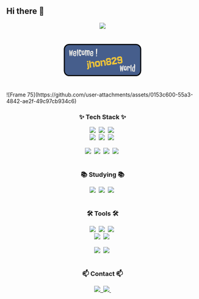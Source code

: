 ## Hi there 👋
<div align="center">
  <img src="https://github.com/oka1313/oka1313/assets/101691440/92118a53-c5b6-40bc-b130-bf8c398d7b51" />
</div>

<svg  viewBox="0 0 3652 1188" fill="none" xmlns="http://www.w3.org/2000/svg">
<rect x="1091" y="288" width="1469" height="611" rx="100" fill="#465E8C"/>
<rect x="1101" y="298" width="1449" height="591" rx="90" stroke="black" stroke-width="20"/>
<path d="M1261.45 399.468C1261.84 399.859 1261.91 401.877 1261.65 405.523C1261.52 409.169 1261.13 413.856 1260.47 419.586C1259.95 425.315 1259.24 431.76 1258.33 438.922C1257.41 446.083 1256.44 453.375 1255.4 460.797C1254.36 468.088 1253.25 475.315 1252.08 482.476C1251.03 489.508 1249.99 495.758 1248.95 501.226C1248.04 506.695 1247.19 511.122 1246.41 514.508C1245.63 517.893 1245.05 519.586 1244.65 519.586C1243.87 519.586 1242.96 519.195 1241.92 518.414C1241.01 517.502 1240.1 516.461 1239.19 515.289C1238.4 514.117 1237.62 512.945 1236.84 511.773C1236.19 510.601 1235.8 509.625 1235.67 508.843C1235.41 507.411 1234.76 504.807 1233.72 501.031C1232.81 497.255 1232.02 492.633 1231.37 487.164C1230.85 483.518 1230.33 479.612 1229.81 475.445C1229.29 472.06 1228.77 468.218 1228.25 463.922C1227.73 459.625 1227.21 455.393 1226.69 451.226C1226.16 453.961 1225.58 457.151 1224.93 460.797C1224.41 464.442 1223.82 467.958 1223.17 471.343C1222.52 475.25 1221.74 479.286 1220.83 483.453C1220.05 487.75 1219.2 491.981 1218.29 496.148C1217.51 500.315 1216.66 504.091 1215.75 507.476C1214.97 510.731 1214.19 513.401 1213.4 515.484C1212.75 517.567 1212.23 518.609 1211.84 518.609C1211.06 518.87 1210.15 518.674 1209.11 518.023C1208.07 517.372 1207.02 516.526 1205.98 515.484C1204.94 514.312 1204.03 513.14 1203.25 511.968C1202.47 510.666 1202.01 509.495 1201.88 508.453C1200.45 498.427 1199.21 489.442 1198.17 481.5C1197.13 473.427 1196.22 466.33 1195.44 460.211C1194.78 453.961 1194.2 448.557 1193.68 444C1193.29 439.442 1192.96 435.536 1192.7 432.281C1192.05 424.729 1191.79 419.455 1191.92 416.461C1192.31 414.247 1193.22 412.034 1194.65 409.82C1196.09 407.606 1197.58 405.653 1199.15 403.961C1200.84 402.268 1202.4 400.966 1203.83 400.054C1205.4 399.013 1206.44 398.622 1206.96 398.883C1207.22 399.013 1207.48 400.38 1207.74 402.984C1208 405.458 1208.2 408.713 1208.33 412.75C1208.59 416.786 1208.78 421.474 1208.91 426.812C1209.17 432.021 1209.37 437.489 1209.5 443.218C1209.76 448.817 1209.95 454.547 1210.08 460.406C1210.34 466.135 1210.61 471.474 1210.87 476.422C1211.52 472.646 1212.23 468.088 1213.01 462.75C1213.8 457.281 1214.58 451.942 1215.36 446.734C1216.14 441.526 1216.86 436.903 1217.51 432.867C1218.29 428.7 1218.94 426.031 1219.46 424.859C1220.5 422.515 1221.67 420.432 1222.97 418.609C1224.41 416.786 1225.77 415.354 1227.08 414.312C1228.51 413.14 1229.75 412.294 1230.79 411.773C1231.96 411.252 1232.74 411.057 1233.13 411.187C1233.26 411.187 1233.46 412.229 1233.72 414.312C1233.98 416.396 1234.3 419.13 1234.69 422.515C1235.08 425.901 1235.47 429.807 1235.87 434.234C1236.39 438.531 1236.91 443.023 1237.43 447.711C1237.95 452.268 1238.47 456.825 1238.99 461.383C1239.51 465.94 1240.1 470.106 1240.75 473.883C1241.01 468.674 1241.33 462.815 1241.72 456.304C1242.12 449.664 1242.51 443.349 1242.9 437.359C1243.29 431.239 1243.68 425.901 1244.07 421.343C1244.46 416.656 1244.85 413.726 1245.24 412.554C1245.89 410.471 1247 408.583 1248.56 406.89C1250.12 405.067 1251.75 403.57 1253.44 402.398C1255.27 401.096 1256.89 400.185 1258.33 399.664C1259.89 399.143 1260.93 399.078 1261.45 399.468ZM1284.11 466.851C1286.19 466.07 1288.53 465.224 1291.14 464.312C1293.87 463.271 1296.48 462.359 1298.95 461.578C1301.43 460.666 1303.64 459.885 1305.59 459.234C1307.55 458.583 1308.98 458.062 1309.89 457.672C1309.76 456.239 1309.56 454.612 1309.3 452.789C1309.17 450.836 1308.98 449.013 1308.72 447.32C1308.46 445.497 1308.13 443.935 1307.74 442.633C1307.35 441.33 1306.96 440.549 1306.57 440.289C1305.53 439.898 1303.77 439.573 1301.3 439.312C1298.95 438.922 1296.48 438.987 1293.87 439.508C1291.4 440.028 1289.12 441.005 1287.04 442.437C1284.95 443.87 1283.78 446.148 1283.52 449.273C1283.26 451.356 1283.2 453.961 1283.33 457.086C1283.46 460.211 1283.72 463.466 1284.11 466.851ZM1326.49 469.976C1326.36 470.237 1324.8 470.758 1321.8 471.539C1318.81 472.32 1315.23 473.166 1311.06 474.078C1306.89 474.859 1302.47 475.705 1297.78 476.617C1293.09 477.398 1289.06 478.049 1285.67 478.57C1286.32 483.778 1287.1 488.466 1288.01 492.633C1288.93 496.669 1289.71 499.208 1290.36 500.25C1291.01 501.161 1291.86 502.008 1292.9 502.789C1293.81 503.44 1294.91 504.091 1296.22 504.742C1297.65 505.263 1299.34 505.653 1301.3 505.914C1302.73 506.304 1304.09 505.784 1305.4 504.351C1306.44 503.049 1307.35 500.771 1308.13 497.515C1309.04 494.26 1309.5 489.117 1309.5 482.086C1313.53 481.435 1316.66 481.044 1318.87 480.914C1321.22 480.784 1322.91 480.784 1323.95 480.914C1325.25 481.044 1326.03 481.239 1326.3 481.5C1326.43 481.89 1326.43 482.867 1326.3 484.429C1326.16 485.992 1325.84 487.945 1325.32 490.289C1324.93 492.502 1324.41 494.976 1323.76 497.711C1323.24 500.315 1322.58 502.854 1321.8 505.328C1321.02 507.672 1320.18 509.82 1319.26 511.773C1318.35 513.596 1317.38 514.898 1316.33 515.679C1313.21 518.023 1309.3 519.195 1304.62 519.195C1299.93 519.065 1295.31 518.414 1290.75 517.242C1286.19 515.94 1282.09 514.442 1278.44 512.75C1274.8 510.927 1272.52 509.429 1271.61 508.258C1270.96 507.476 1270.37 505.523 1269.85 502.398C1269.33 499.143 1268.87 495.237 1268.48 490.679C1268.22 486.122 1268.03 481.109 1267.9 475.64C1267.77 470.172 1267.83 464.833 1268.09 459.625C1268.48 454.416 1269 449.599 1269.65 445.172C1270.44 440.745 1271.48 437.164 1272.78 434.429C1274.73 430.523 1277.92 427.333 1282.35 424.859C1286.78 422.385 1291.46 420.692 1296.41 419.781C1301.36 418.87 1306.05 418.739 1310.47 419.39C1315.03 420.041 1318.42 421.474 1320.63 423.687C1321.93 424.989 1323.11 427.593 1324.15 431.5C1325.19 435.276 1325.84 439.898 1326.1 445.367C1326.1 445.888 1326.16 447.385 1326.3 449.859C1326.43 452.333 1326.49 455.002 1326.49 457.867C1326.62 460.601 1326.69 463.205 1326.69 465.679C1326.69 468.153 1326.62 469.586 1326.49 469.976ZM1355.4 522.125C1354.49 522.385 1353.44 522.06 1352.27 521.148C1351.1 520.237 1349.93 519.13 1348.76 517.828C1347.71 516.396 1346.8 514.898 1346.02 513.336C1345.24 511.773 1344.72 510.471 1344.46 509.429C1343.55 497.971 1342.77 487.75 1342.12 478.765C1341.59 469.651 1341.14 461.578 1340.75 454.547C1340.36 447.515 1340.03 441.461 1339.77 436.383C1339.64 431.174 1339.58 426.747 1339.58 423.101C1339.45 414.638 1339.58 408.778 1339.97 405.523C1340.36 403.179 1341.4 400.836 1343.09 398.492C1344.91 396.148 1346.8 394.13 1348.76 392.437C1350.84 390.745 1352.73 389.442 1354.42 388.531C1356.24 387.62 1357.41 387.359 1357.94 387.75C1358.46 388.14 1358.85 390.354 1359.11 394.39C1359.37 398.297 1359.56 403.44 1359.69 409.82C1359.82 416.2 1359.82 423.362 1359.69 431.304C1359.69 439.247 1359.56 447.385 1359.3 455.718C1359.17 464.052 1358.98 472.19 1358.72 480.133C1358.46 488.075 1358.13 495.172 1357.74 501.422C1357.35 507.541 1356.96 512.489 1356.57 516.265C1356.18 520.041 1355.79 521.995 1355.4 522.125ZM1405.59 416.461C1405.07 415.94 1403.96 415.419 1402.27 414.898C1400.58 414.377 1399.41 414.573 1398.76 415.484C1398.37 416.005 1397.71 417.698 1396.8 420.562C1395.89 423.427 1394.91 427.073 1393.87 431.5C1392.96 435.927 1392.12 441.005 1391.33 446.734C1390.68 452.463 1390.36 458.388 1390.36 464.508C1390.36 468.935 1390.55 473.166 1390.94 477.203C1391.33 481.109 1391.79 484.56 1392.31 487.554C1392.96 490.549 1393.68 492.958 1394.46 494.781C1395.37 496.604 1396.28 497.58 1397.19 497.711C1397.97 497.711 1398.89 496.799 1399.93 494.976C1401.1 493.153 1402.21 491.07 1403.25 488.726C1404.42 486.252 1405.4 483.974 1406.18 481.89C1407.09 479.677 1407.74 478.245 1408.13 477.593C1409.17 475.901 1410.54 474.468 1412.23 473.297C1413.93 471.995 1415.36 471.343 1416.53 471.343C1417.18 471.343 1417.64 471.799 1417.9 472.711C1418.29 473.622 1418.55 474.729 1418.68 476.031C1418.94 477.203 1419.07 478.44 1419.07 479.742C1419.07 481.044 1419.07 482.086 1419.07 482.867C1419.07 484.299 1418.81 486.968 1418.29 490.875C1417.77 494.781 1416.99 498.752 1415.94 502.789C1415.03 506.825 1413.93 510.406 1412.62 513.531C1411.45 516.656 1410.15 518.153 1408.72 518.023C1407.28 517.893 1405.14 517.242 1402.27 516.07C1399.41 514.898 1396.48 513.531 1393.48 511.968C1390.62 510.406 1387.95 508.843 1385.47 507.281C1383.13 505.588 1381.7 504.286 1381.18 503.375C1380.66 502.463 1379.88 500.25 1378.83 496.734C1377.79 493.088 1376.69 488.661 1375.51 483.453C1374.47 478.245 1373.56 472.515 1372.78 466.265C1372 460.015 1371.61 453.765 1371.61 447.515C1371.61 441.265 1371.74 435.08 1372 428.961C1372.39 422.841 1372.97 417.372 1373.76 412.554C1374.54 407.737 1375.51 403.83 1376.69 400.836C1377.99 397.841 1379.55 396.278 1381.37 396.148C1386.45 395.627 1391.53 396.083 1396.61 397.515C1401.82 398.817 1406.44 400.64 1410.47 402.984C1414.64 405.198 1418.03 407.606 1420.63 410.211C1423.24 412.685 1424.6 414.768 1424.73 416.461C1424.86 418.284 1424.73 420.823 1424.34 424.078C1424.08 427.333 1423.63 430.653 1422.97 434.039C1422.45 437.294 1421.8 440.289 1421.02 443.023C1420.37 445.627 1419.78 447.125 1419.26 447.515C1418.09 448.687 1416.72 449.924 1415.16 451.226C1413.6 452.528 1412.1 452.789 1410.67 452.008C1410.15 451.747 1409.69 450.771 1409.3 449.078C1408.91 447.255 1408.52 445.041 1408.13 442.437C1407.87 439.833 1407.61 437.034 1407.35 434.039C1407.09 431.044 1406.83 428.31 1406.57 425.836C1406.44 423.231 1406.24 421.083 1405.98 419.39C1405.85 417.567 1405.72 416.591 1405.59 416.461ZM1475.51 416.461C1476.43 417.242 1477.27 418.739 1478.05 420.953C1478.96 423.166 1479.75 425.836 1480.4 428.961C1481.05 432.086 1481.63 435.471 1482.15 439.117C1482.68 442.763 1483.13 446.343 1483.52 449.859C1483.91 453.375 1484.17 456.695 1484.3 459.82C1484.56 462.815 1484.76 465.289 1484.89 467.242C1485.02 469.586 1485.08 472.06 1485.08 474.664C1485.21 477.138 1485.21 479.547 1485.08 481.89C1485.08 484.104 1484.95 486.122 1484.69 487.945C1484.56 489.768 1484.3 491.135 1483.91 492.047C1483.13 494 1481.76 495.367 1479.81 496.148C1477.99 496.799 1475.9 497.255 1473.56 497.515C1472.39 497.646 1470.37 497.711 1467.51 497.711C1464.77 497.58 1461.78 497.45 1458.52 497.32C1455.4 497.06 1452.4 496.799 1449.54 496.539C1446.67 496.278 1444.52 496.018 1443.09 495.758C1440.23 495.106 1438.14 494.26 1436.84 493.218C1435.67 492.177 1434.5 490.679 1433.33 488.726C1432.94 487.945 1432.61 485.992 1432.35 482.867C1432.09 479.612 1431.89 475.771 1431.76 471.343C1431.76 466.786 1431.83 461.903 1431.96 456.695C1432.09 451.487 1432.28 446.539 1432.55 441.851C1432.94 437.164 1433.33 433.062 1433.72 429.547C1434.24 426.031 1434.89 423.687 1435.67 422.515C1436.97 420.692 1439.19 419 1442.31 417.437C1445.57 415.875 1448.5 414.638 1451.1 413.726C1452.4 413.336 1454.09 413.075 1456.18 412.945C1458.39 412.685 1460.67 412.685 1463.01 412.945C1465.49 413.075 1467.83 413.466 1470.05 414.117C1472.26 414.638 1474.08 415.419 1475.51 416.461ZM1464.58 477.008C1464.84 476.487 1465.1 474.924 1465.36 472.32C1465.75 469.586 1466.01 466.33 1466.14 462.554C1466.4 458.778 1466.53 454.742 1466.53 450.445C1466.66 446.148 1466.72 442.177 1466.72 438.531C1466.72 434.885 1466.59 431.825 1466.33 429.351C1466.07 426.747 1465.75 425.25 1465.36 424.859C1464.71 424.338 1463.73 424.143 1462.43 424.273C1461.26 424.273 1460.02 424.468 1458.72 424.859C1457.41 425.12 1456.24 425.51 1455.2 426.031C1454.16 426.422 1453.44 426.812 1453.05 427.203C1451.36 428.635 1450.45 430.979 1450.32 434.234C1450.32 435.146 1450.19 437.75 1449.93 442.047C1449.8 446.213 1449.73 450.771 1449.73 455.718C1449.73 460.536 1449.8 465.028 1449.93 469.195C1450.19 473.362 1450.64 475.901 1451.3 476.812C1451.95 477.724 1452.86 478.44 1454.03 478.961C1455.33 479.351 1456.63 479.547 1457.94 479.547C1459.37 479.547 1460.67 479.351 1461.84 478.961C1463.14 478.44 1464.06 477.789 1464.58 477.008ZM1574.54 407.672C1577.01 409.755 1578.83 413.922 1580.01 420.172C1581.18 426.291 1581.63 433.127 1581.37 440.679C1581.24 443.023 1580.92 446.278 1580.4 450.445C1579.88 454.481 1579.22 458.974 1578.44 463.922C1577.79 468.739 1577.01 473.687 1576.1 478.765C1575.32 483.843 1574.54 488.531 1573.76 492.828C1572.97 497.125 1572.26 500.771 1571.61 503.765C1571.09 506.63 1570.76 508.323 1570.63 508.843C1570.37 509.755 1569.65 510.666 1568.48 511.578C1567.31 512.489 1566.07 513.271 1564.77 513.922C1563.6 514.442 1562.43 514.833 1561.26 515.093C1560.08 515.224 1559.37 514.963 1559.11 514.312C1558.98 513.922 1558.98 511.903 1559.11 508.258C1559.24 504.612 1559.43 500.12 1559.69 494.781C1559.95 489.312 1560.21 483.518 1560.47 477.398C1560.87 471.148 1561.19 465.289 1561.45 459.82C1561.71 454.351 1561.97 449.729 1562.23 445.953C1562.49 442.047 1562.62 439.703 1562.62 438.922C1562.75 434.885 1562.43 431.37 1561.65 428.375C1560.87 425.25 1559.56 423.687 1557.74 423.687C1557.09 423.687 1556.31 424.013 1555.4 424.664C1554.49 425.185 1553.57 425.836 1552.66 426.617C1551.88 427.398 1551.1 428.245 1550.32 429.156C1549.67 430.067 1549.34 430.914 1549.34 431.695C1549.21 434.039 1549.02 437.489 1548.76 442.047C1548.63 446.604 1548.43 451.617 1548.17 457.086C1548.04 462.554 1547.84 468.153 1547.58 473.883C1547.45 479.612 1547.26 484.885 1547 489.703C1546.87 494.521 1546.74 498.557 1546.61 501.812C1546.48 504.937 1546.35 506.695 1546.22 507.086C1545.96 507.606 1545.11 507.997 1543.68 508.258C1542.38 508.388 1540.88 508.388 1539.19 508.258C1537.49 508.127 1535.93 507.802 1534.5 507.281C1533.2 506.76 1532.41 506.044 1532.15 505.133C1531.89 504.481 1531.7 502.528 1531.57 499.273C1531.44 495.888 1531.24 491.851 1530.98 487.164C1530.85 482.476 1530.72 477.463 1530.59 472.125C1530.46 466.656 1530.33 461.578 1530.2 456.89C1530.07 452.203 1529.94 448.166 1529.81 444.781C1529.81 441.396 1529.81 439.312 1529.81 438.531C1529.81 435.406 1529.55 432.932 1529.03 431.109C1528.51 429.156 1527.86 427.659 1527.08 426.617C1526.43 425.445 1525.64 424.729 1524.73 424.468C1523.82 424.078 1522.91 423.883 1522 423.883C1521.61 423.883 1521.02 424.208 1520.24 424.859C1519.46 425.38 1518.68 426.226 1517.9 427.398C1517.12 428.44 1516.46 429.677 1515.94 431.109C1515.42 432.411 1515.23 433.843 1515.36 435.406C1515.36 436.057 1515.42 438.466 1515.55 442.633C1515.68 446.799 1515.75 451.812 1515.75 457.672C1515.88 463.531 1516.01 469.846 1516.14 476.617C1516.27 483.388 1516.33 489.703 1516.33 495.562C1516.46 501.291 1516.53 506.174 1516.53 510.211C1516.53 514.117 1516.53 516.2 1516.53 516.461C1516.27 517.112 1515.55 517.502 1514.38 517.633C1513.21 517.633 1511.91 517.372 1510.47 516.851C1509.04 516.33 1507.68 515.614 1506.37 514.703C1505.07 513.661 1504.16 512.424 1503.64 510.992C1503.38 509.95 1502.99 507.672 1502.47 504.156C1501.95 500.64 1501.36 496.474 1500.71 491.656C1500.06 486.708 1499.41 481.435 1498.76 475.836C1498.11 470.106 1497.45 464.638 1496.8 459.429C1496.15 454.091 1495.57 449.273 1495.05 444.976C1494.65 440.679 1494.33 437.424 1494.07 435.211C1493.68 432.086 1493.22 428.7 1492.7 425.054C1492.31 421.278 1491.92 417.698 1491.53 414.312C1491.27 410.797 1491.07 407.802 1490.94 405.328C1490.81 402.724 1490.94 401.096 1491.33 400.445C1491.59 399.924 1492.51 399.729 1494.07 399.859C1495.76 399.989 1497.52 400.38 1499.34 401.031C1501.3 401.552 1503.12 402.333 1504.81 403.375C1506.63 404.286 1507.81 405.263 1508.33 406.304C1508.72 407.086 1509.11 408.062 1509.5 409.234C1510.02 410.276 1510.54 411.968 1511.06 414.312C1513.27 412.62 1515.55 411.057 1517.9 409.625C1520.24 408.062 1522.58 406.89 1524.93 406.109C1527.27 405.198 1529.49 404.742 1531.57 404.742C1533.78 404.612 1535.87 405.198 1537.82 406.5C1539.51 407.802 1541.14 410.08 1542.7 413.336C1548.95 409.82 1554.94 407.411 1560.67 406.109C1566.53 404.677 1571.15 405.198 1574.54 407.672ZM1606.76 466.851C1608.85 466.07 1611.19 465.224 1613.8 464.312C1616.53 463.271 1619.13 462.359 1621.61 461.578C1624.08 460.666 1626.3 459.885 1628.25 459.234C1630.2 458.583 1631.63 458.062 1632.55 457.672C1632.41 456.239 1632.22 454.612 1631.96 452.789C1631.83 450.836 1631.63 449.013 1631.37 447.32C1631.11 445.497 1630.79 443.935 1630.4 442.633C1630.01 441.33 1629.62 440.549 1629.22 440.289C1628.18 439.898 1626.43 439.573 1623.95 439.312C1621.61 438.922 1619.13 438.987 1616.53 439.508C1614.06 440.028 1611.78 441.005 1609.69 442.437C1607.61 443.87 1606.44 446.148 1606.18 449.273C1605.92 451.356 1605.85 453.961 1605.98 457.086C1606.11 460.211 1606.37 463.466 1606.76 466.851ZM1649.15 469.976C1649.02 470.237 1647.45 470.758 1644.46 471.539C1641.46 472.32 1637.88 473.166 1633.72 474.078C1629.55 474.859 1625.12 475.705 1620.44 476.617C1615.75 477.398 1611.71 478.049 1608.33 478.57C1608.98 483.778 1609.76 488.466 1610.67 492.633C1611.58 496.669 1612.36 499.208 1613.01 500.25C1613.66 501.161 1614.51 502.008 1615.55 502.789C1616.46 503.44 1617.57 504.091 1618.87 504.742C1620.31 505.263 1622 505.653 1623.95 505.914C1625.38 506.304 1626.75 505.784 1628.05 504.351C1629.09 503.049 1630.01 500.771 1630.79 497.515C1631.7 494.26 1632.15 489.117 1632.15 482.086C1636.19 481.435 1639.32 481.044 1641.53 480.914C1643.87 480.784 1645.57 480.784 1646.61 480.914C1647.91 481.044 1648.69 481.239 1648.95 481.5C1649.08 481.89 1649.08 482.867 1648.95 484.429C1648.82 485.992 1648.5 487.945 1647.97 490.289C1647.58 492.502 1647.06 494.976 1646.41 497.711C1645.89 500.315 1645.24 502.854 1644.46 505.328C1643.68 507.672 1642.83 509.82 1641.92 511.773C1641.01 513.596 1640.03 514.898 1638.99 515.679C1635.87 518.023 1631.96 519.195 1627.27 519.195C1622.58 519.065 1617.96 518.414 1613.4 517.242C1608.85 515.94 1604.75 514.442 1601.1 512.75C1597.45 510.927 1595.18 509.429 1594.26 508.258C1593.61 507.476 1593.03 505.523 1592.51 502.398C1591.99 499.143 1591.53 495.237 1591.14 490.679C1590.88 486.122 1590.68 481.109 1590.55 475.64C1590.42 470.172 1590.49 464.833 1590.75 459.625C1591.14 454.416 1591.66 449.599 1592.31 445.172C1593.09 440.745 1594.13 437.164 1595.44 434.429C1597.39 430.523 1600.58 427.333 1605.01 424.859C1609.43 422.385 1614.12 420.692 1619.07 419.781C1624.02 418.87 1628.7 418.739 1633.13 419.39C1637.69 420.041 1641.07 421.474 1643.29 423.687C1644.59 424.989 1645.76 427.593 1646.8 431.5C1647.84 435.276 1648.5 439.898 1648.76 445.367C1648.76 445.888 1648.82 447.385 1648.95 449.859C1649.08 452.333 1649.15 455.002 1649.15 457.867C1649.28 460.601 1649.34 463.205 1649.34 465.679C1649.34 468.153 1649.28 469.586 1649.15 469.976ZM1723.95 379.937C1724.21 380.718 1724.28 383.778 1724.15 389.117C1724.15 394.325 1723.95 400.771 1723.56 408.453C1723.3 416.005 1722.91 424.143 1722.39 432.867C1721.87 441.461 1721.28 449.599 1720.63 457.281C1720.11 464.833 1719.52 471.278 1718.87 476.617C1718.35 481.825 1717.83 484.82 1717.31 485.601C1716.01 487.685 1714.06 488.922 1711.45 489.312C1708.85 489.573 1706.89 489.573 1705.59 489.312C1705.2 489.182 1704.81 487.75 1704.42 485.015C1704.03 482.281 1703.64 478.635 1703.25 474.078C1702.99 469.521 1702.73 464.312 1702.47 458.453C1702.21 452.593 1702.01 446.604 1701.88 440.484C1701.75 434.234 1701.62 428.114 1701.49 422.125C1701.36 416.005 1701.3 410.471 1701.3 405.523C1701.3 400.575 1701.36 396.409 1701.49 393.023C1701.62 389.638 1701.82 387.489 1702.08 386.578C1702.6 384.755 1703.9 383.127 1705.98 381.695C1708.07 380.263 1710.34 379.221 1712.82 378.57C1715.29 377.789 1717.57 377.528 1719.65 377.789C1721.87 377.919 1723.3 378.635 1723.95 379.937ZM1720.63 502.984C1721.15 503.896 1721.35 505.198 1721.22 506.89C1721.22 508.453 1721.02 510.146 1720.63 511.968C1720.37 513.661 1719.91 515.354 1719.26 517.047C1718.74 518.609 1718.16 519.911 1717.51 520.953C1716.99 521.734 1716.27 522.385 1715.36 522.906C1714.45 523.427 1713.47 523.752 1712.43 523.883C1711.39 524.143 1710.41 524.273 1709.5 524.273C1708.59 524.273 1707.87 524.273 1707.35 524.273C1706.57 524.143 1705.72 523.557 1704.81 522.515C1704.03 521.474 1703.31 520.237 1702.66 518.804C1702.14 517.242 1701.75 515.614 1701.49 513.922C1701.23 512.099 1701.3 510.406 1701.69 508.843C1702.08 507.411 1703.18 506.109 1705.01 504.937C1706.83 503.635 1708.78 502.659 1710.87 502.008C1713.08 501.356 1715.1 501.096 1716.92 501.226C1718.87 501.226 1720.11 501.812 1720.63 502.984Z" fill="#F2EFE8"/>
<path d="M1527.41 611.581L1553.94 607.931L1557.59 634.467L1531.06 638.116L1527.41 611.581ZM1532.38 746.085L1545.65 744.26L1532.88 651.384L1559.42 647.735L1574.01 753.879L1560.74 755.704L1562.57 768.972L1536.03 772.621L1532.38 746.085ZM1572.58 645.925L1585.85 644.1L1587.67 657.368L1574.4 659.193L1572.58 645.925ZM1570.76 632.657L1584.02 630.832L1585.85 644.1L1572.58 645.925L1570.76 632.657ZM1584.02 630.832L1597.29 629.008L1599.12 642.276L1585.85 644.1L1584.02 630.832ZM1585.85 644.1L1599.12 642.276L1600.94 655.544L1587.67 657.368L1585.85 644.1ZM1587.67 657.368L1600.94 655.544L1602.77 668.811L1589.5 670.636L1587.67 657.368ZM1589.5 670.636L1602.77 668.811L1604.59 682.079L1591.32 683.904L1589.5 670.636ZM1591.32 683.904L1604.59 682.079L1606.41 695.347L1593.15 697.172L1591.32 683.904ZM1578.05 685.729L1591.32 683.904L1593.15 697.172L1579.88 698.997L1578.05 685.729ZM1576.23 672.461L1589.5 670.636L1591.32 683.904L1578.05 685.729L1576.23 672.461ZM1574.4 659.193L1587.67 657.368L1589.5 670.636L1576.23 672.461L1574.4 659.193ZM1579.88 698.997L1593.15 697.172L1594.97 710.44L1581.7 712.265L1579.88 698.997ZM1593.15 697.172L1606.41 695.347L1608.24 708.615L1594.97 710.44L1593.15 697.172ZM1594.97 710.44L1608.24 708.615L1610.06 721.883L1596.8 723.708L1594.97 710.44ZM1596.8 723.708L1610.06 721.883L1611.89 735.151L1598.62 736.976L1596.8 723.708ZM1583.53 725.533L1596.8 723.708L1598.62 736.976L1585.35 738.801L1583.53 725.533ZM1581.7 712.265L1594.97 710.44L1596.8 723.708L1583.53 725.533L1581.7 712.265ZM1649.87 716.409L1663.14 714.585L1664.96 727.853L1651.69 729.677L1649.87 716.409ZM1663.14 714.585L1676.4 712.76L1678.23 726.028L1664.96 727.853L1663.14 714.585ZM1661.31 701.317L1674.58 699.492L1676.4 712.76L1663.14 714.585L1661.31 701.317ZM1659.49 688.049L1672.75 686.224L1674.58 699.492L1661.31 701.317L1659.49 688.049ZM1657.66 674.781L1670.93 672.956L1672.75 686.224L1659.49 688.049L1657.66 674.781ZM1655.84 661.513L1669.11 659.688L1670.93 672.956L1657.66 674.781L1655.84 661.513ZM1654.01 648.245L1667.28 646.42L1669.11 659.688L1655.84 661.513L1654.01 648.245ZM1652.19 634.977L1665.46 633.152L1667.28 646.42L1654.01 648.245L1652.19 634.977ZM1642.57 663.338L1655.84 661.513L1657.66 674.781L1644.39 676.606L1642.57 663.338ZM1644.39 676.606L1657.66 674.781L1659.49 688.049L1646.22 689.874L1644.39 676.606ZM1646.22 689.874L1659.49 688.049L1661.31 701.317L1648.04 703.142L1646.22 689.874ZM1648.04 703.142L1661.31 701.317L1663.14 714.585L1649.87 716.409L1648.04 703.142ZM1640.74 650.07L1654.01 648.245L1655.84 661.513L1642.57 663.338L1640.74 650.07ZM1599.12 642.276L1612.38 640.451L1614.21 653.719L1600.94 655.544L1599.12 642.276ZM1612.38 640.451L1625.65 638.626L1627.48 651.894L1614.21 653.719L1612.38 640.451ZM1625.65 638.626L1638.92 636.802L1640.74 650.07L1627.48 651.894L1625.65 638.626ZM1623.83 625.358L1637.1 623.534L1638.92 636.802L1625.65 638.626L1623.83 625.358ZM1637.1 623.534L1650.36 621.709L1652.19 634.977L1638.92 636.802L1637.1 623.534ZM1638.92 636.802L1652.19 634.977L1654.01 648.245L1640.74 650.07L1638.92 636.802ZM1610.56 627.183L1623.83 625.358L1625.65 638.626L1612.38 640.451L1610.56 627.183ZM1567.11 606.121L1580.37 604.296L1582.2 617.564L1568.93 619.389L1567.11 606.121ZM1580.37 604.296L1593.64 602.472L1595.47 615.74L1582.2 617.564L1580.37 604.296ZM1582.2 617.564L1595.47 615.74L1597.29 629.008L1584.02 630.832L1582.2 617.564ZM1568.93 619.389L1582.2 617.564L1584.02 630.832L1570.76 632.657L1568.93 619.389ZM1703.47 614.406L1716.74 612.581L1718.56 625.849L1705.29 627.674L1703.47 614.406ZM1690.2 616.23L1703.47 614.406L1705.29 627.674L1692.03 629.498L1690.2 616.23ZM1692.03 629.498L1705.29 627.674L1707.12 640.942L1693.85 642.766L1692.03 629.498ZM1705.29 627.674L1718.56 625.849L1720.39 639.117L1707.12 640.942L1705.29 627.674ZM1716.74 612.581L1730.01 610.756L1731.83 624.024L1718.56 625.849L1716.74 612.581ZM1730.01 610.756L1743.27 608.932L1745.1 622.2L1731.83 624.024L1730.01 610.756ZM1743.27 608.932L1756.54 607.107L1758.37 620.375L1745.1 622.2L1743.27 608.932ZM1745.1 622.2L1758.37 620.375L1760.19 633.643L1746.92 635.468L1745.1 622.2ZM1731.83 624.024L1745.1 622.2L1746.92 635.468L1733.65 637.292L1731.83 624.024ZM1748.75 648.736L1762.02 646.911L1763.84 660.179L1750.57 662.004L1748.75 648.736ZM1758.37 620.375L1771.63 618.55L1773.46 631.818L1760.19 633.643L1758.37 620.375ZM1760.19 633.643L1773.46 631.818L1775.28 645.086L1762.02 646.911L1760.19 633.643ZM1762.02 646.911L1775.28 645.086L1777.11 658.354L1763.84 660.179L1762.02 646.911ZM1763.84 660.179L1777.11 658.354L1778.93 671.622L1765.66 673.447L1763.84 660.179ZM1765.66 673.447L1778.93 671.622L1780.76 684.89L1767.49 686.715L1765.66 673.447ZM1767.49 686.715L1780.76 684.89L1782.58 698.158L1769.31 699.983L1767.49 686.715ZM1754.22 688.54L1767.49 686.715L1769.31 699.983L1756.05 701.808L1754.22 688.54ZM1752.4 675.272L1765.66 673.447L1767.49 686.715L1754.22 688.54L1752.4 675.272ZM1750.57 662.004L1763.84 660.179L1765.66 673.447L1752.4 675.272L1750.57 662.004ZM1746.92 635.468L1760.19 633.643L1762.02 646.911L1748.75 648.736L1746.92 635.468ZM1740.95 690.364L1754.22 688.54L1756.05 701.808L1742.78 703.632L1740.95 690.364ZM1756.05 701.808L1769.31 699.983L1771.14 713.251L1757.87 715.076L1756.05 701.808ZM1742.78 703.632L1756.05 701.808L1757.87 715.076L1744.6 716.9L1742.78 703.632ZM1729.51 705.457L1742.78 703.632L1744.6 716.9L1731.33 718.725L1729.51 705.457ZM1716.24 707.282L1729.51 705.457L1731.33 718.725L1718.07 720.55L1716.24 707.282ZM1702.97 709.106L1716.24 707.282L1718.07 720.55L1704.8 722.374L1702.97 709.106ZM1701.15 695.838L1714.42 694.014L1716.24 707.282L1702.97 709.106L1701.15 695.838ZM1714.42 694.014L1727.69 692.189L1729.51 705.457L1716.24 707.282L1714.42 694.014ZM1699.32 682.57L1712.59 680.746L1714.42 694.014L1701.15 695.838L1699.32 682.57ZM1687.88 697.663L1701.15 695.838L1702.97 709.106L1689.71 710.931L1687.88 697.663ZM1686.06 684.395L1699.32 682.57L1701.15 695.838L1687.88 697.663L1686.06 684.395ZM1684.23 671.127L1697.5 669.302L1699.32 682.57L1686.06 684.395L1684.23 671.127ZM1682.41 657.859L1695.68 656.034L1697.5 669.302L1684.23 671.127L1682.41 657.859ZM1680.58 644.591L1693.85 642.766L1695.68 656.034L1682.41 657.859L1680.58 644.591ZM1678.76 631.323L1692.03 629.498L1693.85 642.766L1680.58 644.591L1678.76 631.323ZM1693.85 642.766L1707.12 640.942L1708.94 654.21L1695.68 656.034L1693.85 642.766ZM1695.68 656.034L1708.94 654.21L1710.77 667.478L1697.5 669.302L1695.68 656.034ZM1697.5 669.302L1710.77 667.478L1712.59 680.746L1699.32 682.57L1697.5 669.302ZM1727.69 692.189L1740.95 690.364L1742.78 703.632L1729.51 705.457L1727.69 692.189ZM1718.56 625.849L1731.83 624.024L1733.65 637.292L1720.39 639.117L1718.56 625.849ZM1784.94 616.721L1798.2 614.896L1800.03 628.164L1786.76 629.989L1784.94 616.721ZM1783.11 603.453L1796.38 601.628L1798.2 614.896L1784.94 616.721L1783.11 603.453ZM1796.38 601.628L1809.65 599.804L1811.47 613.072L1798.2 614.896L1796.38 601.628ZM1798.2 614.896L1811.47 613.072L1813.3 626.34L1800.03 628.164L1798.2 614.896ZM1800.03 628.164L1813.3 626.34L1815.12 639.608L1801.85 641.432L1800.03 628.164ZM1801.85 641.432L1815.12 639.608L1816.95 652.876L1803.68 654.7L1801.85 641.432ZM1803.68 654.7L1816.95 652.876L1818.77 666.144L1805.5 667.968L1803.68 654.7ZM1790.41 656.525L1803.68 654.7L1805.5 667.968L1792.24 669.793L1790.41 656.525ZM1788.59 643.257L1801.85 641.432L1803.68 654.7L1790.41 656.525L1788.59 643.257ZM1786.76 629.989L1800.03 628.164L1801.85 641.432L1788.59 643.257L1786.76 629.989ZM1792.24 669.793L1805.5 667.968L1807.33 681.236L1794.06 683.061L1792.24 669.793ZM1805.5 667.968L1818.77 666.144L1820.6 679.412L1807.33 681.236L1805.5 667.968ZM1807.33 681.236L1820.6 679.412L1822.42 692.68L1809.15 694.504L1807.33 681.236ZM1809.15 694.504L1822.42 692.68L1824.25 705.948L1810.98 707.772L1809.15 694.504ZM1795.88 696.329L1809.15 694.504L1810.98 707.772L1797.71 709.597L1795.88 696.329ZM1794.06 683.061L1807.33 681.236L1809.15 694.504L1795.88 696.329L1794.06 683.061ZM1862.22 687.206L1875.49 685.381L1877.32 698.649L1864.05 700.474L1862.22 687.206ZM1875.49 685.381L1888.76 683.556L1890.59 696.824L1877.32 698.649L1875.49 685.381ZM1873.67 672.113L1886.94 670.288L1888.76 683.556L1875.49 685.381L1873.67 672.113ZM1871.84 658.845L1885.11 657.021L1886.94 670.288L1873.67 672.113L1871.84 658.845ZM1870.02 645.577L1883.29 643.753L1885.11 657.021L1871.84 658.845L1870.02 645.577ZM1868.19 632.309L1881.46 630.485L1883.29 643.753L1870.02 645.577L1868.19 632.309ZM1866.37 619.041L1879.64 617.217L1881.46 630.485L1868.19 632.309L1866.37 619.041ZM1864.54 605.773L1877.81 603.949L1879.64 617.217L1866.37 619.041L1864.54 605.773ZM1854.93 634.134L1868.19 632.309L1870.02 645.577L1856.75 647.402L1854.93 634.134ZM1856.75 647.402L1870.02 645.577L1871.84 658.845L1858.58 660.67L1856.75 647.402ZM1858.58 660.67L1871.84 658.845L1873.67 672.113L1860.4 673.938L1858.58 660.67ZM1860.4 673.938L1873.67 672.113L1875.49 685.381L1862.22 687.206L1860.4 673.938ZM1853.1 620.866L1866.37 619.041L1868.19 632.309L1854.93 634.134L1853.1 620.866ZM1811.47 613.072L1824.74 611.247L1826.57 624.515L1813.3 626.34L1811.47 613.072ZM1824.74 611.247L1838.01 609.423L1839.83 622.69L1826.57 624.515L1824.74 611.247ZM1838.01 609.423L1851.28 607.598L1853.1 620.866L1839.83 622.69L1838.01 609.423ZM1836.18 596.155L1849.45 594.33L1851.28 607.598L1838.01 609.423L1836.18 596.155ZM1849.45 594.33L1862.72 592.505L1864.54 605.773L1851.28 607.598L1849.45 594.33ZM1851.28 607.598L1864.54 605.773L1866.37 619.041L1853.1 620.866L1851.28 607.598ZM1822.92 597.979L1836.18 596.155L1838.01 609.423L1824.74 611.247L1822.92 597.979ZM1898.91 560.491L1912.18 558.666L1914 571.934L1900.73 573.759L1898.91 560.491ZM1912.18 558.666L1925.45 556.841L1927.27 570.109L1914 571.934L1912.18 558.666ZM1938.71 555.017L1951.98 553.192L1953.81 566.46L1940.54 568.285L1938.71 555.017ZM1951.98 553.192L1965.25 551.367L1967.07 564.635L1953.81 566.46L1951.98 553.192ZM1953.81 566.46L1967.07 564.635L1968.9 577.903L1955.63 579.728L1953.81 566.46ZM1955.63 579.728L1968.9 577.903L1970.72 591.171L1957.46 592.996L1955.63 579.728ZM1968.9 577.903L1982.17 576.079L1983.99 589.347L1970.72 591.171L1968.9 577.903ZM1967.07 564.635L1980.34 562.811L1982.17 576.079L1968.9 577.903L1967.07 564.635ZM1940.54 568.285L1953.81 566.46L1955.63 579.728L1942.36 581.553L1940.54 568.285ZM1914 571.934L1927.27 570.109L1929.09 583.377L1915.83 585.202L1914 571.934ZM1900.73 573.759L1914 571.934L1915.83 585.202L1902.56 587.027L1900.73 573.759ZM1887.47 575.583L1900.73 573.759L1902.56 587.027L1889.29 588.851L1887.47 575.583ZM1889.29 588.851L1902.56 587.027L1904.38 600.295L1891.12 602.119L1889.29 588.851ZM1902.56 587.027L1915.83 585.202L1917.65 598.47L1904.38 600.295L1902.56 587.027ZM1904.38 600.295L1917.65 598.47L1919.48 611.738L1906.21 613.563L1904.38 600.295ZM1891.12 602.119L1904.38 600.295L1906.21 613.563L1892.94 615.387L1891.12 602.119ZM1894.76 628.655L1908.03 626.831L1909.86 640.099L1896.59 641.923L1894.76 628.655ZM1908.03 626.831L1921.3 625.006L1923.13 638.274L1909.86 640.099L1908.03 626.831ZM1906.21 613.563L1919.48 611.738L1921.3 625.006L1908.03 626.831L1906.21 613.563ZM1919.48 611.738L1932.74 609.913L1934.57 623.181L1921.3 625.006L1919.48 611.738ZM1921.3 625.006L1934.57 623.181L1936.39 636.449L1923.13 638.274L1921.3 625.006ZM1947.84 621.357L1961.1 619.532L1962.93 632.8L1949.66 634.625L1947.84 621.357ZM1946.01 608.089L1959.28 606.264L1961.1 619.532L1947.84 621.357L1946.01 608.089ZM1959.28 606.264L1972.55 604.439L1974.37 617.707L1961.1 619.532L1959.28 606.264ZM1961.1 619.532L1974.37 617.707L1976.2 630.975L1962.93 632.8L1961.1 619.532ZM1974.37 617.707L1987.64 615.883L1989.46 629.151L1976.2 630.975L1974.37 617.707ZM1976.2 630.975L1989.46 629.151L1991.29 642.419L1978.02 644.243L1976.2 630.975ZM1978.02 644.243L1991.29 642.419L1993.11 655.687L1979.85 657.511L1978.02 644.243ZM1964.75 646.068L1978.02 644.243L1979.85 657.511L1966.58 659.336L1964.75 646.068ZM1962.93 632.8L1976.2 630.975L1978.02 644.243L1964.75 646.068L1962.93 632.8ZM1979.85 657.511L1993.11 655.687L1994.94 668.955L1981.67 670.779L1979.85 657.511ZM1966.58 659.336L1979.85 657.511L1981.67 670.779L1968.4 672.604L1966.58 659.336ZM1968.4 672.604L1981.67 670.779L1983.5 684.047L1970.23 685.872L1968.4 672.604ZM1955.13 674.429L1968.4 672.604L1970.23 685.872L1956.96 687.697L1955.13 674.429ZM1953.31 661.161L1966.58 659.336L1968.4 672.604L1955.13 674.429L1953.31 661.161ZM1926.77 664.81L1940.04 662.985L1941.87 676.253L1928.6 678.078L1926.77 664.81ZM1928.6 678.078L1941.87 676.253L1943.69 689.521L1930.42 691.346L1928.6 678.078ZM1915.33 679.902L1928.6 678.078L1930.42 691.346L1917.16 693.17L1915.33 679.902ZM1913.51 666.634L1926.77 664.81L1928.6 678.078L1915.33 679.902L1913.51 666.634ZM1900.24 668.459L1913.51 666.634L1915.33 679.902L1902.06 681.727L1900.24 668.459ZM1898.41 655.191L1911.68 653.366L1913.51 666.634L1900.24 668.459L1898.41 655.191ZM1896.59 641.923L1909.86 640.099L1911.68 653.366L1898.41 655.191L1896.59 641.923ZM1909.86 640.099L1923.13 638.274L1924.95 651.542L1911.68 653.366L1909.86 640.099ZM1911.68 653.366L1924.95 651.542L1926.77 664.81L1913.51 666.634L1911.68 653.366ZM1970.72 591.171L1983.99 589.347L1985.82 602.615L1972.55 604.439L1970.72 591.171ZM1957.46 592.996L1970.72 591.171L1972.55 604.439L1959.28 606.264L1957.46 592.996ZM1925.45 556.841L1938.71 555.017L1940.54 568.285L1927.27 570.109L1925.45 556.841ZM1927.27 570.109L1940.54 568.285L1942.36 581.553L1929.09 583.377L1927.27 570.109ZM1932.74 609.913L1946.01 608.089L1947.84 621.357L1934.57 623.181L1932.74 609.913ZM1934.57 623.181L1947.84 621.357L1949.66 634.625L1936.39 636.449L1934.57 623.181ZM1940.04 662.985L1953.31 661.161L1955.13 674.429L1941.87 676.253L1940.04 662.985ZM1941.87 676.253L1955.13 674.429L1956.96 687.697L1943.69 689.521L1941.87 676.253ZM1993.64 560.981L2006.91 559.157L2008.74 572.425L1995.47 574.249L1993.64 560.981ZM1995.47 574.249L2008.74 572.425L2010.56 585.693L1997.29 587.517L1995.47 574.249ZM2008.74 572.425L2022 570.6L2023.83 583.868L2010.56 585.693L2008.74 572.425ZM2006.91 559.157L2020.18 557.332L2022 570.6L2008.74 572.425L2006.91 559.157ZM2005.09 545.889L2018.36 544.064L2020.18 557.332L2006.91 559.157L2005.09 545.889ZM2018.36 544.064L2031.62 542.239L2033.45 555.507L2020.18 557.332L2018.36 544.064ZM2031.62 542.239L2044.89 540.415L2046.72 553.683L2033.45 555.507L2031.62 542.239ZM2044.89 540.415L2058.16 538.59L2059.98 551.858L2046.72 553.683L2044.89 540.415ZM2058.16 538.59L2071.43 536.766L2073.25 550.034L2059.98 551.858L2058.16 538.59ZM2059.98 551.858L2073.25 550.034L2075.08 563.302L2061.81 565.126L2059.98 551.858ZM2046.72 553.683L2059.98 551.858L2061.81 565.126L2048.54 566.951L2046.72 553.683ZM2033.45 555.507L2046.72 553.683L2048.54 566.951L2035.27 568.775L2033.45 555.507ZM2020.18 557.332L2033.45 555.507L2035.27 568.775L2022 570.6L2020.18 557.332ZM2061.81 565.126L2075.08 563.302L2076.9 576.569L2063.63 578.394L2061.81 565.126ZM2075.08 563.302L2088.34 561.477L2090.17 574.745L2076.9 576.569L2075.08 563.302ZM2073.25 550.034L2086.52 548.209L2088.34 561.477L2075.08 563.302L2073.25 550.034ZM2076.9 576.569L2090.17 574.745L2091.99 588.013L2078.73 589.837L2076.9 576.569ZM2063.63 578.394L2076.9 576.569L2078.73 589.837L2065.46 591.662L2063.63 578.394ZM2050.37 580.219L2063.63 578.394L2065.46 591.662L2052.19 593.487L2050.37 580.219ZM2052.19 593.487L2065.46 591.662L2067.28 604.93L2054.01 606.755L2052.19 593.487ZM2065.46 591.662L2078.73 589.837L2080.55 603.105L2067.28 604.93L2065.46 591.662ZM2038.92 595.311L2052.19 593.487L2054.01 606.755L2040.75 608.579L2038.92 595.311ZM2040.75 608.579L2054.01 606.755L2055.84 620.023L2042.57 621.847L2040.75 608.579ZM2054.01 606.755L2067.28 604.93L2069.11 618.198L2055.84 620.023L2054.01 606.755ZM2027.48 610.404L2040.75 608.579L2042.57 621.847L2029.3 623.672L2027.48 610.404ZM2029.3 623.672L2042.57 621.847L2044.4 635.115L2031.13 636.94L2029.3 623.672ZM2042.57 621.847L2055.84 620.023L2057.66 633.291L2044.4 635.115L2042.57 621.847ZM2016.04 625.497L2029.3 623.672L2031.13 636.94L2017.86 638.765L2016.04 625.497ZM2017.86 638.765L2031.13 636.94L2032.95 650.208L2019.68 652.033L2017.86 638.765ZM2031.13 636.94L2044.4 635.115L2046.22 648.383L2032.95 650.208L2031.13 636.94ZM2004.59 640.589L2017.86 638.765L2019.68 652.033L2006.42 653.857L2004.59 640.589ZM2006.42 653.857L2019.68 652.033L2021.51 665.301L2008.24 667.125L2006.42 653.857ZM2008.24 667.125L2021.51 665.301L2023.33 678.569L2010.07 680.393L2008.24 667.125ZM2021.51 665.301L2034.78 663.476L2036.6 676.744L2023.33 678.569L2021.51 665.301ZM2019.68 652.033L2032.95 650.208L2034.78 663.476L2021.51 665.301L2019.68 652.033ZM2032.95 650.208L2046.22 648.383L2048.05 661.651L2034.78 663.476L2032.95 650.208ZM2046.22 648.383L2059.49 646.559L2061.31 659.827L2048.05 661.651L2046.22 648.383ZM2048.05 661.651L2061.31 659.827L2063.14 673.095L2049.87 674.919L2048.05 661.651ZM2061.31 659.827L2074.58 658.002L2076.41 671.27L2063.14 673.095L2061.31 659.827ZM2074.58 658.002L2087.85 656.177L2089.67 669.445L2076.41 671.27L2074.58 658.002ZM2087.85 656.177L2101.12 654.353L2102.94 667.621L2089.67 669.445L2087.85 656.177ZM2086.02 642.909L2099.29 641.085L2101.12 654.353L2087.85 656.177L2086.02 642.909ZM2072.76 644.734L2086.02 642.909L2087.85 656.177L2074.58 658.002L2072.76 644.734ZM2059.49 646.559L2072.76 644.734L2074.58 658.002L2061.31 659.827L2059.49 646.559ZM2034.78 663.476L2048.05 661.651L2049.87 674.919L2036.6 676.744L2034.78 663.476ZM2195.85 654.843L2182.58 656.668L2180.76 643.4L2194.03 641.576L2195.85 654.843ZM2182.58 656.668L2169.32 658.493L2167.49 645.225L2180.76 643.4L2182.58 656.668ZM2156.05 660.317L2142.78 662.142L2140.96 648.874L2154.22 647.049L2156.05 660.317ZM2142.78 662.142L2129.51 663.967L2127.69 650.699L2140.96 648.874L2142.78 662.142ZM2140.96 648.874L2127.69 650.699L2125.86 637.431L2139.13 635.606L2140.96 648.874ZM2139.13 635.606L2125.86 637.431L2124.04 624.163L2137.31 622.338L2139.13 635.606ZM2125.86 637.431L2112.6 639.255L2110.77 625.987L2124.04 624.163L2125.86 637.431ZM2127.69 650.699L2114.42 652.523L2112.6 639.255L2125.86 637.431L2127.69 650.699ZM2154.22 647.049L2140.96 648.874L2139.13 635.606L2152.4 633.781L2154.22 647.049ZM2180.76 643.4L2167.49 645.225L2165.67 631.957L2178.94 630.132L2180.76 643.4ZM2194.03 641.576L2180.76 643.4L2178.94 630.132L2192.2 628.308L2194.03 641.576ZM2207.3 639.751L2194.03 641.576L2192.2 628.308L2205.47 626.483L2207.3 639.751ZM2205.47 626.483L2192.2 628.308L2190.38 615.04L2203.65 613.215L2205.47 626.483ZM2192.2 628.308L2178.94 630.132L2177.11 616.864L2190.38 615.04L2192.2 628.308ZM2190.38 615.04L2177.11 616.864L2175.29 603.596L2188.55 601.772L2190.38 615.04ZM2203.65 613.215L2190.38 615.04L2188.55 601.772L2201.82 599.947L2203.65 613.215ZM2201.82 599.947L2188.55 601.772L2186.73 588.504L2200 586.679L2201.82 599.947ZM2200 586.679L2186.73 588.504L2184.9 575.236L2198.17 573.411L2200 586.679ZM2186.73 588.504L2173.46 590.328L2171.64 577.06L2184.9 575.236L2186.73 588.504ZM2188.55 601.772L2175.29 603.596L2173.46 590.328L2186.73 588.504L2188.55 601.772ZM2175.29 603.596L2162.02 605.421L2160.19 592.153L2173.46 590.328L2175.29 603.596ZM2173.46 590.328L2160.19 592.153L2158.37 578.885L2171.64 577.06L2173.46 590.328ZM2146.93 593.978L2133.66 595.802L2131.83 582.534L2145.1 580.71L2146.93 593.978ZM2148.75 607.245L2135.48 609.07L2133.66 595.802L2146.93 593.978L2148.75 607.245ZM2135.48 609.07L2122.21 610.895L2120.39 597.627L2133.66 595.802L2135.48 609.07ZM2133.66 595.802L2120.39 597.627L2118.56 584.359L2131.83 582.534L2133.66 595.802ZM2120.39 597.627L2107.12 599.451L2105.3 586.183L2118.56 584.359L2120.39 597.627ZM2118.56 584.359L2105.3 586.183L2103.47 572.915L2116.74 571.091L2118.56 584.359ZM2116.74 571.091L2103.47 572.915L2101.65 559.647L2114.92 557.823L2116.74 571.091ZM2130.01 569.266L2116.74 571.091L2114.92 557.823L2128.18 555.998L2130.01 569.266ZM2131.83 582.534L2118.56 584.359L2116.74 571.091L2130.01 569.266L2131.83 582.534ZM2114.92 557.823L2101.65 559.647L2099.82 546.38L2113.09 544.555L2114.92 557.823ZM2128.18 555.998L2114.92 557.823L2113.09 544.555L2126.36 542.73L2128.18 555.998ZM2126.36 542.73L2113.09 544.555L2111.27 531.287L2124.53 529.462L2126.36 542.73ZM2139.63 540.906L2126.36 542.73L2124.53 529.462L2137.8 527.638L2139.63 540.906ZM2141.45 554.174L2128.18 555.998L2126.36 542.73L2139.63 540.906L2141.45 554.174ZM2167.99 550.524L2154.72 552.349L2152.89 539.081L2166.16 537.256L2167.99 550.524ZM2166.16 537.256L2152.89 539.081L2151.07 525.813L2164.34 523.988L2166.16 537.256ZM2179.43 535.432L2166.16 537.256L2164.34 523.988L2177.61 522.164L2179.43 535.432ZM2181.26 548.7L2167.99 550.524L2166.16 537.256L2179.43 535.432L2181.26 548.7ZM2194.52 546.875L2181.26 548.7L2179.43 535.432L2192.7 533.607L2194.52 546.875ZM2196.35 560.143L2183.08 561.968L2181.26 548.7L2194.52 546.875L2196.35 560.143ZM2198.17 573.411L2184.9 575.236L2183.08 561.968L2196.35 560.143L2198.17 573.411ZM2184.9 575.236L2171.64 577.06L2169.81 563.792L2183.08 561.968L2184.9 575.236ZM2183.08 561.968L2169.81 563.792L2167.99 550.524L2181.26 548.7L2183.08 561.968ZM2137.8 527.638L2151.07 525.813L2152.89 539.081L2139.63 540.906L2137.8 527.638ZM2139.63 540.906L2152.89 539.081L2154.72 552.349L2141.45 554.174L2139.63 540.906ZM2145.1 580.71L2158.37 578.885L2160.19 592.153L2146.93 593.978L2145.1 580.71ZM2146.93 593.978L2160.19 592.153L2162.02 605.421L2148.75 607.245L2146.93 593.978ZM2152.4 633.781L2165.67 631.957L2167.49 645.225L2154.22 647.049L2152.4 633.781ZM2154.22 647.049L2167.49 645.225L2169.32 658.493L2156.05 660.317L2154.22 647.049Z" fill="#F2C538"/>
<path d="M2225.46 693.172C2225.85 693.562 2225.92 695.581 2225.66 699.227C2225.53 702.872 2225.14 707.56 2224.48 713.289C2223.96 719.018 2223.25 725.464 2222.34 732.625C2221.42 739.786 2220.45 747.078 2219.41 754.5C2218.36 761.792 2217.26 769.018 2216.09 776.18C2215.04 783.211 2214 789.461 2212.96 794.93C2212.05 800.398 2211.2 804.826 2210.42 808.211C2209.64 811.596 2209.05 813.289 2208.66 813.289C2207.88 813.289 2206.97 812.898 2205.93 812.117C2205.02 811.206 2204.11 810.164 2203.2 808.992C2202.41 807.82 2201.63 806.648 2200.85 805.477C2200.2 804.305 2199.81 803.328 2199.68 802.547C2199.42 801.115 2198.77 798.51 2197.73 794.734C2196.82 790.958 2196.03 786.336 2195.38 780.867C2194.86 777.221 2194.34 773.315 2193.82 769.148C2193.3 765.763 2192.78 761.922 2192.26 757.625C2191.74 753.328 2191.22 749.096 2190.7 744.93C2190.17 747.664 2189.59 750.854 2188.94 754.5C2188.42 758.146 2187.83 761.661 2187.18 765.047C2186.53 768.953 2185.75 772.99 2184.84 777.156C2184.05 781.453 2183.21 785.685 2182.3 789.852C2181.52 794.018 2180.67 797.794 2179.76 801.18C2178.98 804.435 2178.2 807.104 2177.41 809.188C2176.76 811.271 2176.24 812.312 2175.85 812.312C2175.07 812.573 2174.16 812.378 2173.12 811.727C2172.08 811.076 2171.03 810.229 2169.99 809.188C2168.95 808.016 2168.04 806.844 2167.26 805.672C2166.48 804.37 2166.02 803.198 2165.89 802.156C2164.46 792.13 2163.22 783.146 2162.18 775.203C2161.14 767.13 2160.23 760.034 2159.45 753.914C2158.79 747.664 2158.21 742.26 2157.69 737.703C2157.3 733.146 2156.97 729.24 2156.71 725.984C2156.06 718.432 2155.8 713.159 2155.93 710.164C2156.32 707.951 2157.23 705.737 2158.66 703.523C2160.1 701.31 2161.59 699.357 2163.16 697.664C2164.85 695.971 2166.41 694.669 2167.84 693.758C2169.41 692.716 2170.45 692.326 2170.97 692.586C2171.23 692.716 2171.49 694.083 2171.75 696.688C2172.01 699.161 2172.21 702.417 2172.34 706.453C2172.6 710.49 2172.79 715.177 2172.92 720.516C2173.18 725.724 2173.38 731.193 2173.51 736.922C2173.77 742.521 2173.96 748.25 2174.09 754.109C2174.35 759.839 2174.61 765.177 2174.88 770.125C2175.53 766.349 2176.24 761.792 2177.02 756.453C2177.8 750.984 2178.59 745.646 2179.37 740.438C2180.15 735.229 2180.86 730.607 2181.52 726.57C2182.3 722.404 2182.95 719.734 2183.47 718.562C2184.51 716.219 2185.68 714.135 2186.98 712.312C2188.42 710.49 2189.78 709.057 2191.09 708.016C2192.52 706.844 2193.76 705.997 2194.8 705.477C2195.97 704.956 2196.75 704.76 2197.14 704.891C2197.27 704.891 2197.47 705.932 2197.73 708.016C2197.99 710.099 2198.31 712.833 2198.7 716.219C2199.09 719.604 2199.48 723.51 2199.88 727.938C2200.4 732.234 2200.92 736.727 2201.44 741.414C2201.96 745.971 2202.48 750.529 2203 755.086C2203.52 759.643 2204.11 763.81 2204.76 767.586C2205.02 762.378 2205.34 756.518 2205.73 750.008C2206.12 743.367 2206.52 737.052 2206.91 731.062C2207.3 724.943 2207.69 719.604 2208.08 715.047C2208.47 710.359 2208.86 707.43 2209.25 706.258C2209.9 704.174 2211.01 702.286 2212.57 700.594C2214.13 698.771 2215.76 697.273 2217.45 696.102C2219.28 694.799 2220.9 693.888 2222.34 693.367C2223.9 692.846 2224.94 692.781 2225.46 693.172ZM2275.46 710.164C2276.37 710.945 2277.22 712.443 2278 714.656C2278.91 716.87 2279.69 719.539 2280.34 722.664C2280.99 725.789 2281.58 729.174 2282.1 732.82C2282.62 736.466 2283.08 740.047 2283.47 743.562C2283.86 747.078 2284.12 750.398 2284.25 753.523C2284.51 756.518 2284.71 758.992 2284.84 760.945C2284.97 763.289 2285.03 765.763 2285.03 768.367C2285.16 770.841 2285.16 773.25 2285.03 775.594C2285.03 777.807 2284.9 779.826 2284.64 781.648C2284.51 783.471 2284.25 784.839 2283.86 785.75C2283.08 787.703 2281.71 789.07 2279.76 789.852C2277.93 790.503 2275.85 790.958 2273.51 791.219C2272.34 791.349 2270.32 791.414 2267.45 791.414C2264.72 791.284 2261.72 791.154 2258.47 791.023C2255.34 790.763 2252.35 790.503 2249.48 790.242C2246.62 789.982 2244.47 789.721 2243.04 789.461C2240.17 788.81 2238.09 787.964 2236.79 786.922C2235.62 785.88 2234.45 784.383 2233.27 782.43C2232.88 781.648 2232.56 779.695 2232.3 776.57C2232.04 773.315 2231.84 769.474 2231.71 765.047C2231.71 760.49 2231.78 755.607 2231.91 750.398C2232.04 745.19 2232.23 740.242 2232.49 735.555C2232.88 730.867 2233.27 726.766 2233.66 723.25C2234.18 719.734 2234.84 717.391 2235.62 716.219C2236.92 714.396 2239.13 712.703 2242.26 711.141C2245.51 709.578 2248.44 708.341 2251.05 707.43C2252.35 707.039 2254.04 706.779 2256.12 706.648C2258.34 706.388 2260.62 706.388 2262.96 706.648C2265.43 706.779 2267.78 707.169 2269.99 707.82C2272.21 708.341 2274.03 709.122 2275.46 710.164ZM2264.52 770.711C2264.78 770.19 2265.04 768.628 2265.3 766.023C2265.7 763.289 2265.96 760.034 2266.09 756.258C2266.35 752.482 2266.48 748.445 2266.48 744.148C2266.61 739.852 2266.67 735.88 2266.67 732.234C2266.67 728.589 2266.54 725.529 2266.28 723.055C2266.02 720.451 2265.7 718.953 2265.3 718.562C2264.65 718.042 2263.68 717.846 2262.38 717.977C2261.2 717.977 2259.97 718.172 2258.66 718.562C2257.36 718.823 2256.19 719.214 2255.15 719.734C2254.11 720.125 2253.39 720.516 2253 720.906C2251.31 722.339 2250.4 724.682 2250.27 727.938C2250.27 728.849 2250.14 731.453 2249.88 735.75C2249.74 739.917 2249.68 744.474 2249.68 749.422C2249.68 754.24 2249.74 758.732 2249.88 762.898C2250.14 767.065 2250.59 769.604 2251.24 770.516C2251.89 771.427 2252.8 772.143 2253.98 772.664C2255.28 773.055 2256.58 773.25 2257.88 773.25C2259.32 773.25 2260.62 773.055 2261.79 772.664C2263.09 772.143 2264 771.492 2264.52 770.711ZM2337.96 710.555C2339 711.206 2339.98 712.508 2340.89 714.461C2341.93 716.284 2342.84 718.432 2343.62 720.906C2344.54 723.25 2345.25 725.789 2345.77 728.523C2346.42 731.258 2346.95 733.797 2347.34 736.141C2347.86 738.484 2348.18 740.503 2348.31 742.195C2348.44 743.758 2348.44 744.734 2348.31 745.125C2348.05 745.646 2347.27 746.167 2345.97 746.688C2344.8 747.208 2343.04 747.794 2340.7 748.445C2338.35 749.096 2335.1 749.812 2330.93 750.594C2330.67 743.432 2330.15 738.029 2329.37 734.383C2328.59 730.607 2327.74 727.938 2326.83 726.375C2325.79 724.552 2324.68 723.641 2323.51 723.641C2322.34 724.161 2321.29 724.812 2320.38 725.594C2319.47 726.245 2318.69 726.961 2318.04 727.742C2317.26 728.654 2316.54 729.63 2315.89 730.672C2315.63 731.062 2315.37 731.974 2315.11 733.406C2314.85 734.839 2314.59 736.987 2314.33 739.852C2314.33 740.763 2314.26 742.651 2314.13 745.516C2314.13 748.38 2314.07 751.701 2313.94 755.477C2313.94 759.253 2313.87 763.224 2313.74 767.391C2313.74 771.557 2313.68 775.464 2313.55 779.109C2313.55 782.625 2313.48 785.62 2313.35 788.094C2313.35 790.568 2313.29 792 2313.16 792.391C2312.9 793.042 2312.24 793.953 2311.2 795.125C2310.16 796.297 2308.99 797.404 2307.69 798.445C2306.39 799.357 2305.15 800.138 2303.98 800.789C2302.8 801.31 2302.02 801.245 2301.63 800.594C2301.24 800.203 2300.85 798.51 2300.46 795.516C2300.07 792.521 2299.61 788.875 2299.09 784.578C2298.7 780.151 2298.25 775.333 2297.73 770.125C2297.21 764.917 2296.75 759.904 2296.36 755.086C2295.97 750.268 2295.64 745.971 2295.38 742.195C2295.12 738.289 2294.93 735.49 2294.8 733.797C2294.67 731.323 2294.54 728.589 2294.41 725.594C2294.28 722.599 2294.15 719.799 2294.02 717.195C2294.02 714.461 2294.02 712.117 2294.02 710.164C2294.15 708.081 2294.41 706.844 2294.8 706.453C2295.06 706.062 2295.9 705.997 2297.34 706.258C2298.9 706.388 2300.53 706.779 2302.22 707.43C2304.04 707.951 2305.73 708.667 2307.3 709.578C2308.86 710.49 2309.9 711.336 2310.42 712.117C2310.81 712.768 2311.2 713.745 2311.59 715.047C2314.07 713.745 2316.41 712.573 2318.62 711.531C2320.97 710.359 2323.18 709.513 2325.27 708.992C2327.48 708.471 2329.63 708.341 2331.71 708.602C2333.79 708.732 2335.88 709.383 2337.96 710.555ZM2371.36 815.828C2370.45 816.089 2369.41 815.763 2368.23 814.852C2367.06 813.94 2365.89 812.833 2364.72 811.531C2363.68 810.099 2362.77 808.602 2361.98 807.039C2361.2 805.477 2360.68 804.174 2360.42 803.133C2359.51 791.674 2358.73 781.453 2358.08 772.469C2357.56 763.354 2357.1 755.281 2356.71 748.25C2356.32 741.219 2355.99 735.164 2355.73 730.086C2355.6 724.878 2355.54 720.451 2355.54 716.805C2355.41 708.341 2355.54 702.482 2355.93 699.227C2356.32 696.883 2357.36 694.539 2359.05 692.195C2360.88 689.852 2362.77 687.833 2364.72 686.141C2366.8 684.448 2368.69 683.146 2370.38 682.234C2372.21 681.323 2373.38 681.062 2373.9 681.453C2374.42 681.844 2374.81 684.057 2375.07 688.094C2375.33 692 2375.53 697.143 2375.66 703.523C2375.79 709.904 2375.79 717.065 2375.66 725.008C2375.66 732.951 2375.53 741.089 2375.27 749.422C2375.14 757.755 2374.94 765.893 2374.68 773.836C2374.42 781.779 2374.09 788.875 2373.7 795.125C2373.31 801.245 2372.92 806.193 2372.53 809.969C2372.14 813.745 2371.75 815.698 2371.36 815.828ZM2444.8 687.703C2445.19 690.828 2445.32 697.078 2445.19 706.453C2445.19 710.49 2445.06 715.372 2444.8 721.102C2444.67 726.831 2444.41 733.732 2444.02 741.805C2443.62 749.747 2443.1 758.992 2442.45 769.539C2441.93 779.956 2441.22 791.805 2440.3 805.086C2440.04 806.388 2439.46 807.82 2438.55 809.383C2437.77 810.945 2436.85 812.378 2435.81 813.68C2434.77 814.982 2433.66 816.089 2432.49 817C2431.32 817.781 2430.28 818.042 2429.37 817.781C2429.11 817.651 2428.78 816.609 2428.39 814.656C2428.13 812.703 2427.87 809.969 2427.61 806.453C2421.75 809.057 2416.22 810.815 2411.01 811.727C2405.8 812.638 2401.57 812.052 2398.31 809.969C2397.01 809.188 2395.71 807.82 2394.41 805.867C2393.23 803.784 2392.13 801.375 2391.09 798.641C2390.04 795.906 2389.2 793.042 2388.55 790.047C2387.9 786.922 2387.57 783.992 2387.57 781.258C2387.57 779.305 2387.7 776.701 2387.96 773.445C2388.22 770.19 2388.55 766.674 2388.94 762.898C2389.33 758.992 2389.78 755.086 2390.3 751.18C2390.83 747.143 2391.35 743.432 2391.87 740.047C2392.39 736.661 2392.84 733.797 2393.23 731.453C2393.62 729.109 2393.95 727.677 2394.21 727.156C2394.47 725.594 2394.93 724.292 2395.58 723.25C2396.36 722.208 2397.01 721.427 2397.53 720.906C2398.83 719.865 2400.72 719.083 2403.2 718.562C2405.8 718.042 2408.47 717.716 2411.2 717.586C2414.07 717.456 2416.74 717.521 2419.21 717.781C2421.68 717.911 2423.51 718.172 2424.68 718.562H2425.07C2424.81 702.417 2424.81 689.982 2425.07 681.258C2425.33 672.534 2425.85 667.846 2426.63 667.195C2427.15 666.805 2428.33 667.13 2430.15 668.172C2431.97 669.214 2433.86 670.711 2435.81 672.664C2437.9 674.617 2439.78 676.961 2441.48 679.695C2443.3 682.299 2444.41 684.969 2444.8 687.703ZM2415.11 797.078C2416.93 796.688 2418.56 796.232 2419.99 795.711C2421.55 795.06 2422.86 794.474 2423.9 793.953C2425.07 793.432 2426.05 792.781 2426.83 792C2426.7 788.615 2426.57 784.839 2426.44 780.672C2426.31 776.375 2426.18 771.948 2426.05 767.391C2425.92 762.833 2425.79 758.211 2425.66 753.523C2425.53 748.706 2425.4 744.083 2425.27 739.656C2425.27 738.224 2425.01 736.987 2424.48 735.945C2424.09 734.904 2423.57 734.057 2422.92 733.406C2422.53 733.146 2421.75 732.82 2420.58 732.43C2419.41 731.909 2418.04 731.518 2416.48 731.258C2415.04 730.867 2413.61 730.672 2412.18 730.672C2410.88 730.672 2409.97 730.932 2409.45 731.453C2409.18 731.583 2408.92 732.885 2408.66 735.359C2408.53 737.703 2408.34 740.698 2408.08 744.344C2407.95 747.859 2407.75 751.701 2407.49 755.867C2407.36 760.034 2407.23 763.94 2407.1 767.586C2406.97 771.232 2406.84 774.357 2406.71 776.961C2406.58 779.565 2406.52 780.997 2406.52 781.258C2406.52 783.471 2406.78 785.555 2407.3 787.508C2407.95 789.461 2408.73 791.219 2409.64 792.781C2410.55 794.214 2411.53 795.385 2412.57 796.297C2413.61 797.078 2414.46 797.339 2415.11 797.078Z" fill="#F2EFE8"/>
</svg>
![Frame 75](https://github.com/user-attachments/assets/0153c600-55a3-4842-ae2f-49c97cb934c6)



<!--내용 부분-->
<h3 align="center">✨ Tech Stack ✨</h3>
<div align="center">
  <img src="https://img.shields.io/badge/react-20232a.svg?style=for-the-badge&logo=react&logoColor=61DAFB" />&nbsp
  <img src="https://img.shields.io/badge/javascript-F7DF1E.svg?style=for-the-badge&logo=javascript&logoColor=20232a" />&nbsp
  <img src="https://img.shields.io/badge/html5-E34F26.svg?style=for-the-badge&logo=html5&logoColor=white" />&nbsp
</div>

<div align="center">
  <img src="https://img.shields.io/badge/styled--components-DB7093?style=for-the-badge&logo=styled-components&logoColor=ffd35b" />&nbsp
  <img src="https://img.shields.io/badge/tailwindcss-1daabb.svg?style=for-the-badge&logo=tailwind-css&logoColor=white" />&nbsp
  <img src="https://img.shields.io/badge/css3-1572B6.svg?style=for-the-badge&logo=css3&logoColor=white" />&nbsp
</div>

<br>

<div align="center">
  <img src="https://img.shields.io/badge/python-3670A0?style=for-the-badge&logo=python&logoColor=ffdd54" />&nbsp
  <img src="https://img.shields.io/badge/pandas-150458.svg?style=for-the-badge&logo=pandas&logoColor=white" />&nbsp
  <img src="https://img.shields.io/badge/numpy-4d77cf.svg?style=for-the-badge&logo=numpy&logoColor=white" />&nbsp
  <img src="https://img.shields.io/badge/Matplotlib-11557c.svg?style=for-the-badge&logo=Matplotlib&logoColor=white" />&nbsp
</div>

<br>

<h3 align="center">📚 Studying 📚</h3>
<div align="center">
  <img src="https://img.shields.io/badge/typescript-007ACC.svg?style=for-the-badge&logo=typescript&logoColor=white" />&nbsp
  <img src="https://img.shields.io/badge/React%20Query-FF4154?style=for-the-badge&logo=react%20query&logoColor=white" />&nbsp
  <img src="https://img.shields.io/badge/Recoil-3578E5?style=for-the-badge&logo=recoil&logoColor=white" />&nbsp
</div>

<br>

<h3 align="center">🛠 Tools 🛠</h3>
<div align="center">
  <img src="https://img.shields.io/badge/git-F05033.svg?style=for-the-badge&logo=git&logoColor=white" />&nbsp
  <img src="https://img.shields.io/badge/github-181717.svg?style=for-the-badge&logo=github&logoColor=white" />&nbsp
  <img src="https://img.shields.io/badge/Notion-F3F3F3.svg?style=for-the-badge&logo=notion&logoColor=black" />&nbsp
</div>

<div align="center">
  <img src="https://img.shields.io/badge/adobe%20photoshop-08253c.svg?style=for-the-badge&logo=adobe%20photoshop&logoColor=37abff" />&nbsp
  <img src="https://img.shields.io/badge/figma-F24E1E.svg?style=for-the-badge&logo=figma&logoColor=white" />&nbsp
</div>

<br>

<div align="center">
  <img src="https://img.shields.io/badge/VSCode-2C2C32.svg?style=for-the-badge&logo=visual-studio-code&logoColor=22ABF3" />&nbsp
  <img src="https://img.shields.io/badge/jupyter-2C2C32.svg?style=for-the-badge&logo=jupyter&logoColor=F37726" />&nbsp
<!--   <img src="https://img.shields.io/badge/Colab-2C2C32.svg?style=for-the-badge&logo=googlecolab&logoColor=F9AB00" />&nbsp -->
</div>

<br>

<h3 align="center">📫 Contact 📫</h3>
<div align="center">
  <a href="https://velog.io/@oka1313">
    <img src="https://img.shields.io/badge/Velog-1EBC8F?style=for-the-badge&logo=velog&logoColor=white" />&nbsp
  </a>
  <a href="mailto:oka1313@gmail.com">
    <img
      src="https://img.shields.io/badge/oka1313@gmail.com-D14836?style=for-the-badge&logo=gmail&logoColor=white"/>&nbsp
  </a>
</div>
<!--
**jhon829/jhon829** is a ✨ _special_ ✨ repository because its `README.md` (this file) appears on your GitHub profile.

Here are some ideas to get you started:

- 🔭 I’m currently working on ...
- 🌱 I’m currently learning ...
- 👯 I’m looking to collaborate on ...
- 🤔 I’m looking for help with ...
- 💬 Ask me about ...
- 📫 How to reach me: ...
- 😄 Pronouns: ...
- ⚡ Fun fact: ...
-->
